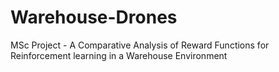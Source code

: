 # Warehouse-Drones
MSc Project - A Comparative Analysis of Reward Functions for Reinforcement learning in a Warehouse Environment
